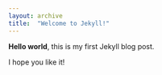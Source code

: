 ```yaml
---
layout: archive
title:  "Welcome to Jekyll!"
---
```


**Hello world**, this is my first Jekyll blog post.

I hope you like it!